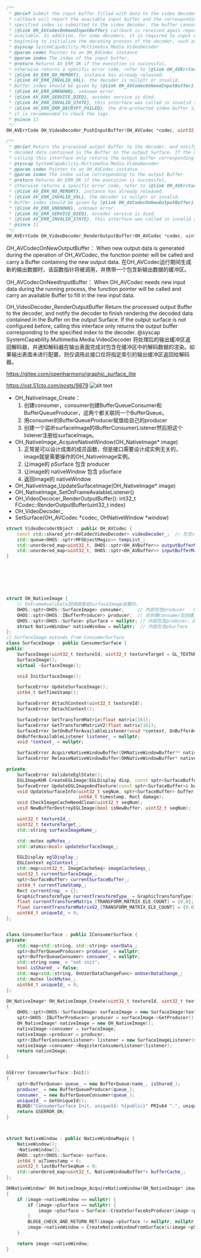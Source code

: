```c++
/**
 * @brief Submit the input buffer filled with data to the video decoder. The {@link OH_AVCodecOnNeedInputBuffer}
 * callback will report the available input buffer and the corresponding index value. Once the buffer with the
 * specified index is submitted to the video decoder, the buffer cannot be accessed again until the
 * {@link OH_AVCodecOnNeedInputBuffer} callback is received again reporting that the buffer with the same index is
 * available. In addition, for some decoders, it is required to input Codec-Specific-Data to the decoder at the
 * beginning to initialize the decoding process of the decoder, such as PPS/SPS data in H264 format.
 * @syscap SystemCapability.Multimedia.Media.VideoDecoder
 * @param codec Pointer to an OH_AVCodec instance
 * @param index The index of the input buffer.
 * @return Returns AV_ERR_OK if the execution is successful,
 * otherwise returns a specific error code, refer to {@link OH_AVErrCode}.
 * {@link AV_ERR_NO_MEMORY}, instance has already released.
 * {@link AV_ERR_INVALID_VAL}, the decoder is nullptr or invalid.
 * Buffer index should be given by {@link OH_AVCodecOnNeedInputBuffer}.
 * {@link AV_ERR_UNKNOWN}, unknown error.
 * {@link AV_ERR_SERVICE_DIED}, avcodec service is died.
 * {@link AV_ERR_INVALID_STATE}, this interface was called in invalid state.
 * {@link AV_ERR_DRM_DECRYPT_FAILED}, the drm-protected video buffer is decrypted failed,
 * it is recommended to check the logs.
 * @since 11
 */
OH_AVErrCode OH_VideoDecoder_PushInputBuffer(OH_AVCodec *codec, uint32_t index);

/**
 * @brief Return the processed output Buffer to the decoder, and notify the decoder to finish rendering the
 * decoded data contained in the Buffer on the output Surface. If the output surface is not configured before,
 * calling this interface only returns the output buffer corresponding to the specified index to the decoder.
 * @syscap SystemCapability.Multimedia.Media.VideoDecoder
 * @param codec Pointer to an OH_AVCodec instance
 * @param index The index value corresponding to the output Buffer
 * @return Returns AV_ERR_OK if the execution is successful,
 * otherwise returns a specific error code, refer to {@link OH_AVErrCode}.
 * {@link AV_ERR_NO_MEMORY}, instance has already released.
 * {@link AV_ERR_INVALID_VAL}, the decoder is nullptr or invalid.
 * Buffer index should be given by {@link OH_AVCodecOnNewOutputBuffer}.
 * {@link AV_ERR_UNKNOWN}, unknown error.
 * {@link AV_ERR_SERVICE_DIED}, avcodec service is died.
 * {@link AV_ERR_INVALID_STATE}, this interface was called in invalid state.
 * @since 11
 */
OH_AVErrCode OH_VideoDecoder_RenderOutputBuffer(OH_AVCodec *codec, uint32_t index);
```
OH_AVCodecOnNewOutputBuffer：
When new output data is generated during the operation of OH_AVCodec, the function pointer will be called and carry a Buffer containing the new output data.
在OH_AVCodec运行期间生成新的输出数据时，该函数指针将被调用，并携带一个包含新输出数据的缓冲区。

OH_AVCodecOnNeedInputBuffer：
When OH_AVCodec needs new input data during the running process,  the function pointer will be called and carry an available Buffer to fill in the new input data.

OH_VideoDecoder_RenderOutputBuffer
Return the processed output Buffer to the decoder, and notify the decoder to finish rendering the decoded data contained in the Buffer on the output Surface. If the output surface is not configured before, calling this interface only returns the output buffer corresponding to the specified index to the decoder. @syscap SystemCapability.Multimedia.Media.VideoDecoder
将处理后的输出缓冲区返回解码器，并通知解码器在输出表面完成对包含在缓冲区中的解码数据的渲染。如果输出表面未进行配置，则仅调用此接口仅将指定索引的输出缓冲区返回给解码器。



https://gitee.com/openharmony/graphic_surface_lite





https://ost.51cto.com/posts/9879
![alt text](images/image.png)

* OH_NativeImage_Create：
    1. 创建consumer，consumer创建BufferQueueConsumer和BufferQueueProducer，这两个都关联同一个BufferQueue。
    2. 用consumer的BufferQueueProducer赋值给自己的producer
    3. 创建一个监听surfaceImage的IBufferConsumerListener然后把这个listener注册给surfaceImage。
* OH_NativeImage_AcquireNativeWindow(OH_NativeImage* image)
    1. 正常是可以设计成类的成员函数，但是接口需要设计成实例无关的，image就是需要操作的OH_NativeImage实例。
    2. 让image的 pSurface 包含 producer
    3. 让image的 nativeWindow 包含 pSurface
    4. 返回image的 nativeWindow
* OH_NativeImage_UpdateSurfaceImage(OH_NativeImage* image)
* OH_NativeImage_SetOnFrameAvalableListener()
* OH_VideoDecocer_RenderOutputBuffer(): int32_t FCodec::RenderOutputBuffer(uint32_t index)
* OH_VideoDecoder_
* SetSurface(OH_AVCodec *codec, OHNativeWindow *window)

```c++
struct VideoDecoderObject : public OH_AVCodec {
    const std::shared_ptr<AVCodecVideoDecoder> videoDecoder_;  // 包含surface。在OH_VideoDecoder_SetSurface时传进来的。
    std::queue<OHOS::sptr<MFObjectMagic>> tempList_;
    std::unordered_map<uint32_t, OHOS::sptr<OH_AVBuffer>> outputBufferMap_;
    std::unordered_map<uint32_t, OHOS::sptr<OH_AVBuffer>> inputBufferMap_; 
}







struct OH_NativeImage {
    // OnFrameAvalibale回调就是给SurfaceImage设置的。
    OHOS::sptr<OHOS::SurfaceImage> consumer;     // 内部包含producer   在创建OH_NativeImage时创建。创建过程中会创建BufferQueueConsumer和BufferQueueProducer，这两个都关联同一个BufferQueue。
    OHOS::sptr<OHOS::IBufferProducer> producer;  // 在创建consumer后创建。 这个就是SurfaceImage的producer
    OHOS::sptr<OHOS::Surface> pSurface = nullptr; // 内部包含producer。实际类型是ProducerSurface。
    struct NativeWindow* nativeWindow = nullptr;  // 内部包含pSurface
};
// SurfaceImage extends from ConsumerSurface 
class SurfaceImage : public ConsumerSurface {
public:
    SurfaceImage(uint32_t textureId, uint32_t textureTarget = GL_TEXTURE_EXTERNAL_OES);
    SurfaceImage();
    virtual ~SurfaceImage();

    void InitSurfaceImage();

    SurfaceError UpdateSurfaceImage();
    int64_t GetTimeStamp();

    SurfaceError AttachContext(uint32_t textureId);
    SurfaceError DetachContext();

    SurfaceError GetTransformMatrix(float matrix[16]);
    SurfaceError GetTransformMatrixV2(float matrix[16]);
    SurfaceError SetOnBufferAvailableListener(void *context, OnBufferAvailableListener listener);
    OnBufferAvailableListener listener_ = nullptr;
    void *context_ = nullptr;

    SurfaceError AcquireNativeWindowBuffer(OHNativeWindowBuffer** nativeWindowBuffer, int32_t* fenceFd);
    SurfaceError ReleaseNativeWindowBuffer(OHNativeWindowBuffer* nativeWindowBuffer, int32_t fenceFd);

private:
    SurfaceError ValidateEglState();
    EGLImageKHR CreateEGLImage(EGLDisplay disp, const sptr<SurfaceBuffer>& buffer);
    SurfaceError UpdateEGLImageAndTexture(const sptr<SurfaceBuffer>& buffer);
    void UpdateSurfaceInfo(uint32_t seqNum, sptr<SurfaceBuffer> buffer, const sptr<SyncFence> &acquireFence,
                           int64_t timestamp, Rect damage);
    void CheckImageCacheNeedClean(uint32_t seqNum);
    void NewBufferDestroyEGLImage(bool isNewBuffer, uint32_t seqNum);

    uint32_t textureId_;
    uint32_t textureTarget_;
    std::string surfaceImageName_;

    std::mutex opMutex_;
    std::atomic<bool> updateSurfaceImage_;

    EGLDisplay eglDisplay_;
    EGLContext eglContext_;
    std::map<uint32_t, ImageCacheSeq> imageCacheSeqs_;
    uint32_t currentSurfaceImage_;
    sptr<SurfaceBuffer> currentSurfaceBuffer_;
    int64_t currentTimeStamp_;
    Rect currentCrop_ = {};
    GraphicTransformType currentTransformType_ = GraphicTransformType::GRAPHIC_ROTATE_NONE;
    float currentTransformMatrix_[TRANSFORM_MATRIX_ELE_COUNT] = {0.0};
    float currentTransformMatrixV2_[TRANSFORM_MATRIX_ELE_COUNT] = {0.0};
    uint64_t uniqueId_ = 0;
};


class ConsumerSurface : public IConsumerSurface {
private:
    std::map<std::string, std::string> userData_;
    sptr<BufferQueueProducer> producer_ = nullptr;
    sptr<BufferQueueConsumer> consumer_ = nullptr;
    std::string name_ = "not init";
    bool isShared_ = false;
    std::map<std::string, OnUserDataChangeFunc> onUserDataChange_;
    std::mutex lockMutex_;
    uint64_t uniqueId_ = 0;
};

OH_NativeImage* OH_NativeImage_Create(uint32_t textureId, uint32_t textureTarget)
{
    OHOS::sptr<OHOS::SurfaceImage> surfaceImage = new SurfaceImage(textureId, textureTarget);
    sptr<OHOS::IBufferProducer> producer = surfaceImage->GetProducer();
    OH_NativeImage* nativeImage = new OH_NativeImage();
    nativeImage->consumer = surfaceImage;
    nativeImage->producer = producer;
    sptr<IBufferConsumerListener> listener = new SurfaceImageListener(surfaceImage);
    nativeImage->consumer->RegisterConsumerListener(listener);
    return nativeImage;
}


GSError ConsumerSurface::Init()
{
    sptr<BufferQueue> queue_ = new BufferQueue(name_, isShared_);
    producer_ = new BufferQueueProducer(queue_);
    consumer_ = new BufferQueueConsumer(queue_);
    uniqueId_ = GetUniqueId();
    BLOGD("ConsumerSurface Init, uniqueId: %{public}" PRIu64 ".", uniqueId_);
    return GSERROR_OK;
}



struct NativeWindow : public NativeWindowMagic {
    NativeWindow();
    ~NativeWindow();
    OHOS::sptr<OHOS::Surface> surface;
    int64_t uiTimestamp = 0;
    uint32_t lastBufferSeqNum = 0;
    std::unordered_map<uint32_t, NativeWindowBuffer*> bufferCache_;
};

OHNativeWindow* OH_NativeImage_AcquireNativeWindow(OH_NativeImage* image)
{
    if (image->nativeWindow == nullptr) {
        if (image->pSurface == nullptr) {
            image->pSurface = Surface::CreateSurfaceAsProducer(image->producer);
        }
        BLOGE_CHECK_AND_RETURN_RET(image->pSurface != nullptr, nullptr, "pSurface is null");
        image->nativeWindow = CreateNativeWindowFromSurface(&(image->pSurface));
    }

    return image->nativeWindow;
}

```